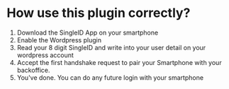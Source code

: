 # How use this plugin correctly?

 1. Download the SingleID App on your smartphone
 2. Enable the Wordpress plugin
 3. Read your 8 digit SingleID and write into your user detail on your wordpress account
 4. Accept the first handshake request to pair your Smartphone with your backoffice.
 5. You've done. You can do any future login with your smartphone
